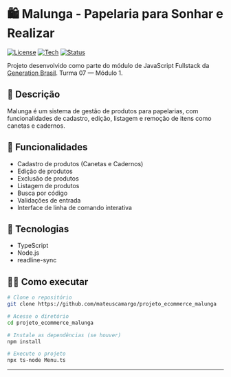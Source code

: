 # 🛍️ Malunga - Papelaria para Sonhar e Realizar

[![License](https://img.shields.io/badge/license-MIT-green.svg)](LICENSE)
[![Tech](https://img.shields.io/badge/Tech-JavaScript%20FullStack-blue)]()
[![Status](https://img.shields.io/badge/status-Em%20Desenvolvimento-yellow)]()

Projeto desenvolvido como parte do módulo de JavaScript Fullstack da [Generation Brasil](https://brazil.generation.org/).
Turma 07 — Módulo 1.

## 📌 Descrição

Malunga é um sistema de gestão de produtos para papelarias, com funcionalidades de cadastro, edição, listagem e remoção de itens como canetas e cadernos.

## 🚀 Funcionalidades

* Cadastro de produtos (Canetas e Cadernos)
* Edição de produtos
* Exclusão de produtos
* Listagem de produtos
* Busca por código
* Validações de entrada
* Interface de linha de comando interativa

## 💠 Tecnologias

* TypeScript
* Node.js
* readline-sync


## 👨‍💻 Como executar

```bash
# Clone o repositório
git clone https://github.com/mateuscamargo/projeto_ecommerce_malunga

# Acesse o diretório
cd projeto_ecommerce_malunga

# Instale as dependências (se houver)
npm install

# Execute o projeto
npx ts-node Menu.ts
```

---
